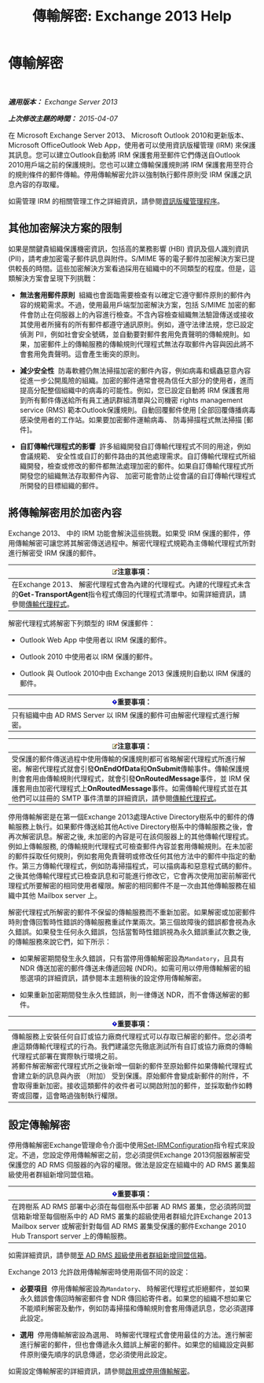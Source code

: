 ﻿---
title: '傳輸解密: Exchange 2013 Help'
TOCTitle: 傳輸解密
ms:assetid: 4267c46d-f488-404d-a5cb-51f9127461c0
ms:mtpsurl: https://technet.microsoft.com/zh-tw/library/Dd638122(v=EXCHG.150)
ms:contentKeyID: 50473114
ms.date: 05/21/2018
mtps_version: v=EXCHG.150
ms.translationtype: MT
---

# 傳輸解密

 

_**適用版本：** Exchange Server 2013_

_**上次修改主題的時間：** 2015-04-07_

在 Microsoft Exchange Server 2013、 Microsoft Outlook 2010和更新版本、 Microsoft OfficeOutlook Web App，使用者可以使用資訊版權管理 (IRM) 來保護其訊息。您可以建立Outlook自動將 IRM 保護套用至郵件它們傳送自Outlook 2010用戶端之前的保護規則。您也可以建立傳輸保護規則將 IRM 保護套用至符合的規則條件的郵件傳輸。停用傳輸解密允許以強制執行郵件原則受 IRM 保護之訊息內容的存取權。

如需管理 IRM 的相關管理工作之詳細資訊，請參閱[資訊版權管理程序](information-rights-management-procedures-exchange-2013-help.md)。

## 其他加密解決方案的限制

如果是關鍵貴組織保護機密資訊，包括高的業務影響 (HBI) 資訊及個人識別資訊 (PII)，請考慮加密電子郵件訊息與附件。S/MIME 等的電子郵件加密解決方案已提供較長的時間。這些加密解決方案看過採用在組織中的不同類型的程度。但是，這類解決方案會呈現下列挑戰：

  - **無法套用郵件原則**  組織也會面臨需要檢查有以確定它遵守郵件原則的郵件內容的規範需求。不過，使用最用戶端型加密解決方案，包括 S/MIME 加密的郵件會防止在伺服器上的內容進行檢查。不含內容檢查組織無法驗證傳送或接收其使用者所擁有的所有郵件都遵守通訊原則。例如，遵守法律法規，您已設定偵測 PII，例如社會安全號碼，並自動要對郵件套用免責聲明的傳輸規則。如果，加密郵件上的傳輸服務的傳輸規則代理程式無法存取郵件內容與因此將不會套用免責聲明。這會產生衝突的原則。

  - **減少安全性**  防毒軟體仍無法掃描加密的郵件內容，例如病毒和蠕蟲惡意內容從進一步公開風險的組織。加密的郵件通常會視為信任大部分的使用者，進而提高分配整個組織中的病毒的可能性。例如，您已設定自動將 IRM 保護套用到所有郵件傳送給所有員工通訊群組清單與公司機密 rights management service (RMS) 範本Outlook保護規則。自動回覆郵件使用 \[全部回覆傳播病毒感染使用者的工作站。如果要加密郵件運輸病毒、 防毒掃描程式無法掃描 \[郵件\]。

  - **自訂傳輸代理程式的影響**  許多組織開發自訂傳輸代理程式不同的用途，例如會議規範、 安全性或自訂的郵件路由的其他處理需求。自訂傳輸代理程式所組織開發，檢查或修改的郵件都無法處理加密的郵件。如果自訂傳輸代理程式所開發您的組織無法存取郵件內容、 加密可能會防止從會議的自訂傳輸代理程式所開發的目標組織的郵件。

## 將傳輸解密用於加密內容

Exchange 2013、 中的 IRM 功能會解決這些挑戰。如果受 IRM 保護的郵件，停用傳輸解密可讓您將其解密傳送過程中。解密代理程式規範為主傳輸代理程式所對進行解密受 IRM 保護的郵件。

<table>
<thead>
<tr class="header">
<th><img src="images/Bb124558.note(EXCHG.150).gif" title="注意事項" alt="注意事項" />注意事項：</th>
</tr>
</thead>
<tbody>
<tr class="odd">
<td>在Exchange 2013、 解密代理程式會為內建的代理程式。內建的代理程式未含的<strong>Get-TransportAgent</strong>指令程式傳回的代理程式清單中。如需詳細資訊，請參閱<a href="transport-agents-exchange-2013-help.md">傳輸代理程式</a>。</td>
</tr>
</tbody>
</table>


解密代理程式將解密下列類型的 IRM 保護郵件：

  - Outlook Web App 中使用者以 IRM 保護的郵件。

  - Outlook 2010 中使用者以 IRM 保護的郵件。

  - Outlook 與 Outlook 2010中由 Exchange 2013 保護規則自動以 IRM 保護的郵件。

<table>
<thead>
<tr class="header">
<th><img src="images/Bb124558.important(EXCHG.150).gif" title="重要事項" alt="重要事項" />重要事項：</th>
</tr>
</thead>
<tbody>
<tr class="odd">
<td>只有組織中由 AD RMS Server 以 IRM 保護的郵件可由解密代理程式進行解密。</td>
</tr>
</tbody>
</table>


<table>
<thead>
<tr class="header">
<th><img src="images/Bb124558.note(EXCHG.150).gif" title="注意事項" alt="注意事項" />注意事項：</th>
</tr>
</thead>
<tbody>
<tr class="odd">
<td>受保護的郵件傳送過程中使用傳輸的保護規則都可省略解密代理程式所進行解密。解密代理程式就會引發<strong>OnEndOfData</strong>和<strong>OnSubmit</strong>傳輸事件。傳輸保護規則會套用由傳輸規則代理程式，就會引發<strong>OnRoutedMessage</strong>事件，並 IRM 保護套用由加密代理程式上<strong>OnRoutedMessage</strong>事件。如需傳輸代理程式並在其他們可以註冊的 SMTP 事件清單的詳細資訊，請參閱<a href="transport-agents-exchange-2013-help.md">傳輸代理程式</a>。</td>
</tr>
</tbody>
</table>


停用傳輸解密是在第一個Exchange 2013處理Active Directory樹系中的郵件的傳輸服務上執行。如果郵件傳送給其他Active Directory樹系中的傳輸服務之後，會再次解密訊息。解密之後, 未加密的內容是可在該伺服器上的其他傳輸代理程式。例如上傳輸服務, 的傳輸規則代理程式可檢查郵件內容並套用傳輸規則。在未加密的郵件採取任何規則，例如套用免責聲明或修改任何其他方法中的郵件中指定的動作。第三方傳輸代理程式，例如防毒掃描程式，可以描病毒和惡意程式碼的郵件。之後其他傳輸代理程式已檢查訊息和可能進行修改它，它會再次使用加密前解密代理程式所要解密的相同使用者權限。解密的相同郵件不是一次由其他傳輸服務在組織中其他 Mailbox server 上。

解密代理程式所解密的郵件不保留的傳輸服務而不重新加密。如果解密或加密郵件時則會傳回暫時性錯誤的傳輸服務重試作業兩次。第三個故障後的錯誤都會視為永久錯誤。如果發生任何永久錯誤，包括當暫時性錯誤視為永久錯誤重試次數之後, 的傳輸服務來說它們，如下所示：

  - 如果解密期間發生永久錯誤，只有當停用傳輸解密設為`Mandatory`，且具有 NDR 傳送加密的郵件傳送未傳遞回報 (NDR)。如需可用以停用傳輸解密的組態選項的詳細資訊，請參閱本主題稍後的設定停用傳輸解密。

  - 如果重新加密期間發生永久性錯誤，則一律傳送 NDR，而不會傳送解密的郵件。

<table>
<thead>
<tr class="header">
<th><img src="images/Bb124558.important(EXCHG.150).gif" title="重要事項" alt="重要事項" />重要事項：</th>
</tr>
</thead>
<tbody>
<tr class="odd">
<td>傳輸服務上安裝任何自訂或協力廠商代理程式可以存取已解密的郵件。您必須考慮這類傳輸代理程式的行為。我們建議您先徹底測試所有自訂或協力廠商的傳輸代理程式部署在實際執行環境之前。<br />
將郵件解密解密代理程式所之後新增一個新的郵件至原始郵件如果傳輸代理程式會建立新的訊息與內嵌 （附加） 受到保護。原始郵件會變成新郵件的附件，不會取得重新加密。接收這類郵件的收件者可以開啟附加的郵件，並採取動作如轉寄或回覆，這會略過強制執行權限。</td>
</tr>
</tbody>
</table>


## 設定傳輸解密

停用傳輸解密Exchange管理命令介面中使用[Set-IRMConfiguration](https://technet.microsoft.com/zh-tw/library/dd979792\(v=exchg.150\))指令程式來設定。不過，您設定停用傳輸解密之前，您必須提供Exchange 2013伺服器解密受保護您的 AD RMS 伺服器的內容的權限。做法是設定在組織中的 AD RMS 叢集超級使用者群組新增同盟信箱。

<table>
<thead>
<tr class="header">
<th><img src="images/Bb124558.important(EXCHG.150).gif" title="重要事項" alt="重要事項" />重要事項：</th>
</tr>
</thead>
<tbody>
<tr class="odd">
<td>在跨樹系 AD RMS 部署中必須在每個樹系中部署 AD RMS 叢集，您必須將同盟信箱新增至每個樹系中的 AD RMS 叢集的超級使用者群組允許Exchange 2013 Mailbox server 或解密針對每個 AD RMS 叢集受保護的郵件Exchange 2010 Hub Transport server 上的傳輸服務。</td>
</tr>
</tbody>
</table>


如需詳細資訊，請參閱[至 AD RMS 超級使用者群組新增同盟信箱](add-the-federation-mailbox-to-the-ad-rms-super-users-group-exchange-2013-help.md)。

Exchange 2013 允許啟用傳輸解密時使用兩個不同的設定：

  - **必要項目**  停用傳輸解密設為`Mandatory`、 時解密代理程式拒絕郵件，並如果永久錯誤會傳回時解密郵件會 NDR 傳回給寄件者。如果您的組織不想如果它不能順利解密及動作，例如防毒掃描和傳輸規則會套用傳遞訊息，您必須選擇此設定。

  - **選用**  停用傳輸解密設為選用、 時解密代理程式會使用最佳的方法。進行解密進行解密的郵件，但也會傳遞永久錯誤上解密的郵件。如果您的組織設定與郵件原則優先順序的訊息傳遞，您必須使用此設定。

如需設定傳輸解密的詳細資訊，請參閱[啟用或停用傳輸解密](enable-or-disable-transport-decryption-exchange-2013-help.md)。


